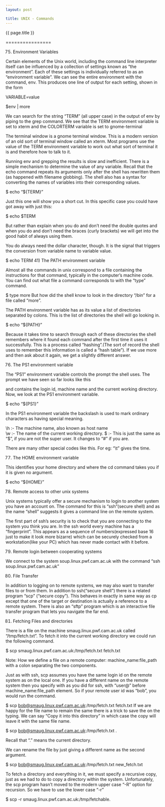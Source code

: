 ```yaml
---
layout: post

title: UNIX - Commands
---
```




{{ page.title }}

================

75) Environment Variables

Certain elements of the Unix world, including the command line interpreter itself can be influenced by a collection of settings known as “the environment”. Each of these settings is individually referred to as an “environment variable”.
We can see the entire environment with the command, env. This produces one line of output for each setting, shown in the form 

VARIABLE=value

$env | more

We can search for the string “TERM” (all upper case) in the output of env by piping to the grep command. We see that the TERM environment variable is set to xterm and the COLORTERM variable is set to gnome-terminal

The terminal window is a gnome terminal window. This is a modern version of an old sort of terminal window called an xterm. Most programs use the value of the TERM environment variable to work out what sort of terminal it is and therefore how to talk to it.

Running env and grepping the results is slow and inefficient. There is a simple mechanism to determine the value of any variable. Recall that the echo command repeats its arguments only after the shell has rewritten them (as happened with filename globbing). The shell also has a syntax for converting the names of variables into their corresponding values.

$ echo “${TERM}”

Just this one will show you a short cut. In this specific case you could have got away with just this:

$ echo $TERM

But rather than explain when you do and don’t need the double quotes and when you do and don’t need the braces (curly brackets) we will get into the good habit of always using them.

You do always need the dollar character, though. It is the signal that triggers the conversion from variable name to variable value.

$ echo TERM
41) The PATH environment variable

Almost all the commands in unix correspond to a file containing the instructions for that command, typically in the computer’s machine code. You can find out what file a command corresponds to with the “type” command.

$ type more
But how did the shell know to look in the directory “/bin” for a file called “more”. 

The PATH environment variable has as its value a list of directories separated by colons. This is the list of directories the shell will go looking in.

$ echo “${PATH}”

Because it takes time to search through each of these directories the shell remembers where it found each command after the first time it uses it successfully. This is a process called “hashing”.(The sort of record the shell uses to remember this information is called a “hash table”). If we use more and then ask about it again, we get a slightly different answer.

76) The PS1 environment variable

The “PS1” environment variable controls the prompt the shell uses. The prompt we have seen so far looks like this

 

and contains the login id, machine name and the current working directory. Now, we look at the PS1 environment variable. 

$ echo “${PS1}”

 

In the PS1 environment variable the backslash is used to mark ordinary characters as having special meaning.

\h    :- The machine name, also known as host name     
\w    :- The name of the current working directory.
\$    :- This is just the same as “$”, if you are not the super user. It changes to “#” if you are.

There are many other special codes like this. For eg: “\t” gives the time.

77) The HOME environment variable

This identifies your home directory and where the cd command takes you if it is given no argument.

$ echo “${HOME}”

78) Remote access to other unix systems

Unix systems typically offer a secure mechanism to login to another system you have an account on. The command for this is “ssh”(secure shell) and as the name “shell” suggests it gives a command line on the remote system. 

The first part of ssh’s security is to check that you are connecting to the system you think you are. In the ssh world every machine has a “fingerprint”. This appears as a sequence of numbers(expressed base 16 just to make it look more bizarre) which can be securely checked from a workstation(like your PC) which has never made contact with it before. 

79) Remote login between cooperating systems

We connect to the system soup.linux.pwf.cam.ac.uk with the command “ssh soup.linux.pwf.cam.ac.uk” 

80) File Transfer

In addition to logging on to remote systems, we may also want to transfer files to or from them. In addition to ssh(“secure shell”) there is a related program “scp” (“secure copy”). This behaves in exactly in same way as cp except that one of the target or destination is actually a reference to a remote system. There is also an “sftp” program which is an interactive file transfer program that lets you navigate the far end.

81) Fetching Files and directories

There is a file on the machine smaug.linux.pwf.cam.ac.uk called “/tmp/fetch.txt”. To fetch it into the current working directory we could run the following command.

$ scp smaug.linux.pwf.cam.ac.uk:/tmp/fetch.txt fetch.txt

Note: How we define a file on a remote computer: machine_name:file_path with a colon separating the two components.

Just as with ssh, scp assumes you have the same login id on the remote system as on the local one. If you have a different name on the remote system then you specify with as you did for ssh, with “user@” before machine_name:file_path element. So if your remote user id was “bob”, you would run the command.

$ scp bob@smaug.linux.pwf.cam.ac.uk:/tmp/fetch.txt fetch.txt
If we are happy for the file name to remain the same there is a trick to save the on the typing. We can say “Copy it into this directory” in which case the copy will leave it with the same file name.

$ scp bob@smaug.linux.pwf.cam.ac.uk:/tmp/fetch.txt .

Recall that “.” means the current directory.

We can rename the file by just giving a different name as the second argument.

$ scp bob@smaug.linux.pwf.cam.ac.uk:/tmp/fetch.txt new_fetch.txt

To fetch a directory and everything in it, we must specify a recursive copy, just as we had to do to copy a directory within the system. Unfortunately, the scp program hasn’t moved to the modern upper case “-R” option for recursion. So we have to use the lower case “-r”

$ scp -r smaug.linux.pwf.cam.ac.uk:/tmp/fetchable. 
